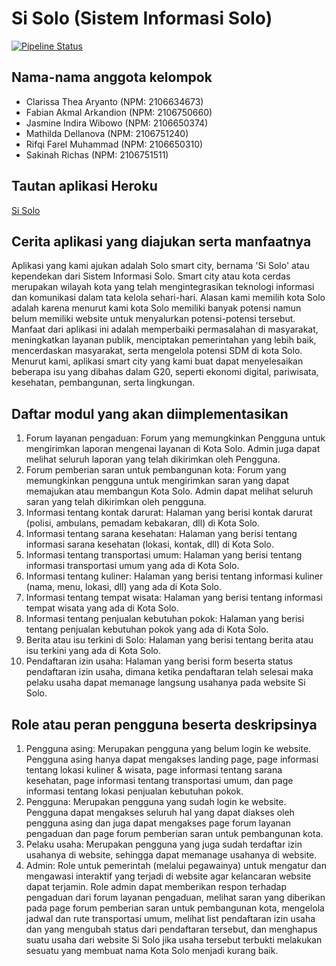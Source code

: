 # Si Solo (Sistem Informasi Solo)

[![Pipeline Status](https://img.shields.io/travis/thephpleague/pipeline/master.svg?style=flat-square)](https://github.com/pbp-group-assignments/si-solo-project/actions)

## Nama-nama anggota kelompok
- Clarissa Thea Aryanto (NPM: 2106634673)
- Fabian Akmal Arkandion (NPM: 2106750660)
- Jasmine Indira Wibowo (NPM: 2106650374)
- Mathilda Dellanova (NPM: 2106751240)
- Rifqi Farel Muhammad (NPM: 2106650310)
- Sakinah Richas (NPM: 2106751511)

## Tautan aplikasi Heroku
[Si Solo](https://sisolo.herokuapp.com/)

## Cerita aplikasi yang diajukan serta manfaatnya
Aplikasi yang kami ajukan adalah Solo smart city, bernama 'Si Solo' atau kependekan dari Sistem Informasi Solo. Smart city atau kota cerdas merupakan wilayah kota yang telah mengintegrasikan teknologi informasi dan komunikasi dalam tata kelola sehari-hari. Alasan kami memilih kota Solo adalah karena menurut kami kota Solo memiliki banyak potensi namun belum memiliki website untuk menyalurkan potensi-potensi tersebut. Manfaat dari aplikasi ini adalah memperbaiki permasalahan di masyarakat, meningkatkan layanan publik, menciptakan pemerintahan yang lebih baik, mencerdaskan masyarakat, serta mengelola potensi SDM di kota Solo. Menurut kami, aplikasi smart city yang kami buat dapat menyelesaikan beberapa isu yang dibahas dalam G20, seperti ekonomi digital, pariwisata, kesehatan, pembangunan, serta lingkungan.

## Daftar modul yang akan diimplementasikan
1. Forum layanan pengaduan: Forum yang memungkinkan Pengguna untuk mengirimkan laporan mengenai layanan di Kota Solo. Admin juga dapat melihat seluruh laporan yang telah dikirimkan oleh Pengguna.
2. Forum pemberian saran untuk pembangunan kota: Forum yang memungkinkan pengguna untuk mengirimkan saran yang dapat memajukan atau membangun Kota Solo. Admin dapat melihat seluruh saran yang telah dikirimkan oleh pengguna.
3. Informasi tentang kontak darurat: Halaman yang berisi kontak darurat (polisi, ambulans, pemadam kebakaran, dll) di Kota Solo.
4. Informasi tentang sarana kesehatan: Halaman yang berisi tentang informasi sarana kesehatan (lokasi, kontak, dll) di Kota Solo.
5. Informasi tentang transportasi umum: Halaman yang berisi tentang informasi transportasi umum yang ada di Kota Solo.
6. Informasi tentang kuliner: Halaman yang berisi tentang informasi kuliner (nama, menu, lokasi, dll) yang ada di Kota Solo.
7. Informasi tentang tempat wisata: Halaman yang berisi tentang informasi tempat wisata yang ada di Kota Solo.
8. Informasi tentang penjualan kebutuhan pokok: Halaman yang berisi tentang penjualan kebutuhan pokok yang ada di Kota Solo.
9. Berita atau isu terkini di Solo: Halaman yang berisi tentang berita atau isu terkini yang ada di Kota Solo.
10. Pendaftaran izin usaha: Halaman yang berisi form beserta status pendaftaran izin usaha, dimana ketika pendaftaran telah selesai maka pelaku usaha dapat memanage langsung usahanya pada website Si Solo.

## Role atau peran pengguna beserta deskripsinya
1. Pengguna asing: Merupakan pengguna yang belum login ke website. Pengguna asing hanya dapat mengakses landing page, page informasi tentang lokasi kuliner & wisata, page informasi tentang sarana kesehatan, page informasi tentang transportasi umum, dan page informasi tentang lokasi penjualan kebutuhan pokok.
2. Pengguna: Merupakan pengguna yang sudah login ke website. Pengguna dapat mengakses seluruh hal yang dapat diakses oleh pengguna asing dan juga dapat mengakses page forum layanan pengaduan dan page forum pemberian saran untuk pembangunan kota.
3. Pelaku usaha: Merupakan pengguna yang juga sudah terdaftar izin usahanya di website, sehingga dapat memanage usahanya di website. 
4. Admin: Role untuk pemerintah (melalui pegawainya) untuk mengatur dan mengawasi interaktif yang terjadi di website agar kelancaran website dapat terjamin. Role admin dapat memberikan respon terhadap pengaduan dari forum layanan pengaduan, melihat saran yang diberikan pada page forum pemberian saran untuk pembangunan kota, mengelola jadwal dan rute transportasi umum, melihat list pendaftaran izin usaha dan yang mengubah status dari pendaftaran tersebut, dan menghapus suatu usaha dari website Si Solo jika usaha tersebut terbukti melakukan sesuatu yang membuat nama Kota Solo menjadi kurang baik.
